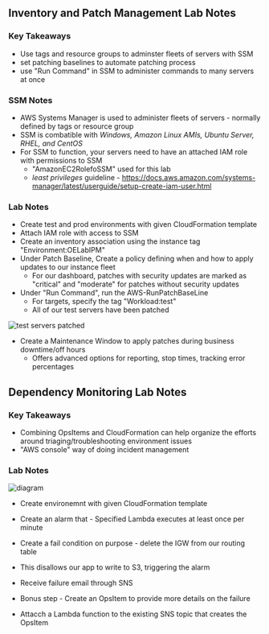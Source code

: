 ## Inventory and Patch Management Lab Notes

### Key Takeaways

* Use tags and resource groups to adminster fleets of servers with SSM
* set patching baselines to automate patching process
* use "Run Command" in SSM to administer commands to many servers at once

### SSM Notes
* AWS Systems Manager is used to administer fleets of servers - normally defined by tags or resource group
* SSM is combatible with *Windows, Amazon Linux AMIs, Ubuntu Server, RHEL, and CentOS*
* For SSM to function, your servers need to have an attached IAM role with permissions to SSM
  * "AmazonEC2RolefoSSM" used for this lab
  * *least privileges* guideline - https://docs.aws.amazon.com/systems-manager/latest/userguide/setup-create-iam-user.html 
 
### Lab Notes
* Create test and prod environments with given CloudFormation template
* Attach IAM role with access to SSM
* Create an inventory association using the instance tag "Environment:OELabIPM"
* Under Patch Baseline, Create a policy defining when and how to apply updates to our instance fleet
  * For our dashboard, patches with security updates are marked as "critical" and "moderate" for patches without security updates
* Under "Run Command", run the AWS-RunPatchBaseLine
  * For targets, specify the tag "Workload:test"
  * All of our test servers have been patched 
  
![test servers patched](https://i.imgur.com/uUeqgHL.png)

* Create a Maintenance Window to apply patches during business downtime/off hours
  * Offers advanced options for reporting, stop times, tracking error percentages

## Dependency Monitoring Lab Notes

### Key Takeaways

* Combining OpsItems and CloudFormation can help organize the efforts around triaging/troubleshooting environment issues
 * "AWS console" way of doing incident management

### Lab Notes

![diagram](https://www.wellarchitectedlabs.com/Operations/100_Dependency_Monitoring/Images/ArchitectureBonus.png)

* Create environemnt with given CloudFormation template
* Create an alarm that - Specified Lambda executes at least once per minute
* Create a fail condition on purpose - delete the IGW from our routing table
 * This disallows our app to write to S3, triggering the alarm
 * Receive failure email through SNS
 
* Bonus step - Create an OpsItem to provide more details on the failure
 * Attacch a Lambda function to the existing SNS topic that creates the OpsItem 

